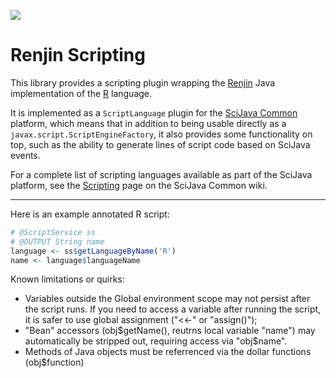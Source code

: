 [![](http://jenkins.imagej.net/job/scripting-R/lastBuild/badge/icon)](http://jenkins.imagej.net/job/scripting-renjin/)

# Renjin Scripting

This library provides a scripting plugin wrapping the [Renjin](http://www.renjin.org/)
Java implementation of the [R](http://www.r-project.org/) language.

It is implemented as a `ScriptLanguage` plugin for the [SciJava
Common](https://github.com/scijava/scijava-common) platform, which means that
in addition to being usable directly as a `javax.script.ScriptEngineFactory`,
it also provides some functionality on top, such as the ability to generate
lines of script code based on SciJava events.

For a complete list of scripting languages available as part of the SciJava
platform, see the
[Scripting](https://github.com/scijava/scijava-common/wiki/Scripting) page on
the SciJava Common wiki.

-----

Here is an example annotated R script:
```R
# @ScriptService ss
# @OUTPUT String name
language <- ss$getLanguageByName('R')
name <- language$languageName
```

Known limitations or quirks:

* Variables outside the Global environment scope may not persist after the script runs. If you need to access a variable after running the script, it is safer to use global assignment ("<<-" or "assign()");
* "Bean" accessors (obj$getName(), reutrns local variable "name") may automatically be stripped out, requiring access via "obj$name".
* Methods of Java objects must be referrenced via the dollar functions (obj$function)
